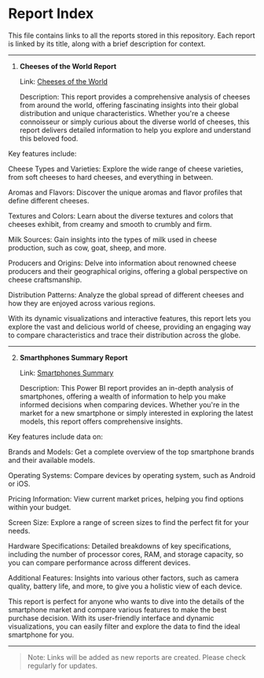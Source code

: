 # Report Index

This file contains links to all the reports stored in this repository. Each report is linked by its title, along with a brief description for context. 

---

1. **Cheeses of the World Report**

    
   Link: [Cheeses of the World](https://app.powerbi.com/view?r=eyJrIjoiNzI2OGIxYjItN2FiMy00ZTU0LWJmYWEtNWJjMTYyYThjYTQ5IiwidCI6IjdkZjczZTQwLWRlNzktNDk1MC1iYWQzLTkwODkwNTA3ZTM5OCIsImMiOjJ9)

   Description: This report provides a comprehensive analysis of cheeses from around the world, offering fascinating insights into their global distribution and unique characteristics. Whether you're a cheese connoisseur or simply curious about the diverse world of cheeses, this report delivers detailed information to help you explore and understand this beloved food.

Key features include:

Cheese Types and Varieties: Explore the wide range of cheese varieties, from soft cheeses to hard cheeses, and everything in between.

Aromas and Flavors: Discover the unique aromas and flavor profiles that define different cheeses.

Textures and Colors: Learn about the diverse textures and colors that cheeses exhibit, from creamy and smooth to crumbly and firm.

Milk Sources: Gain insights into the types of milk used in cheese production, such as cow, goat, sheep, and more.

Producers and Origins: Delve into information about renowned cheese producers and their geographical origins, offering a global perspective on cheese craftsmanship.

Distribution Patterns: Analyze the global spread of different cheeses and how they are enjoyed across various regions.


With its dynamic visualizations and interactive features, this report lets you explore the vast and delicious world of cheese, providing an engaging way to compare characteristics and trace their distribution across the globe.

---

2. **Smarthphones Summary Report**

    
   Link: [Smartphones Summary](https://app.powerbi.com/view?r=eyJrIjoiODJkYjM5YjAtNzU3MC00N2ZjLWI4ZTctM2U5NTdmZjkxMGZjIiwidCI6IjdkZjczZTQwLWRlNzktNDk1MC1iYWQzLTkwODkwNTA3ZTM5OCIsImMiOjJ9)
   
   Description: This Power BI report provides an in-depth analysis of smartphones, offering a wealth of information to help you make informed decisions when comparing devices. Whether you're in the market for a new smartphone or simply interested in exploring the latest models, this report offers comprehensive insights.

Key features include data on:

Brands and Models: Get a complete overview of the top smartphone brands and their available models.

Operating Systems: Compare devices by operating system, such as Android or iOS.

Pricing Information: View current market prices, helping you find options within your budget.

Screen Size: Explore a range of screen sizes to find the perfect fit for your needs.

Hardware Specifications: Detailed breakdowns of key specifications, including the number of processor cores, RAM, and storage capacity, so you can compare performance across different devices.

Additional Features: Insights into various other factors, such as camera quality, battery life, and more, to give you a holistic view of each device.


This report is perfect for anyone who wants to dive into the details of the smartphone market and compare various features to make the best purchase decision. With its user-friendly interface and dynamic visualizations, you can easily filter and explore the data to find the ideal smartphone for you.

---

> Note: Links will be added as new reports are created. Please check regularly for updates.

